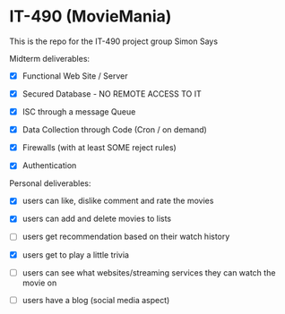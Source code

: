 # IT-490 (MovieMania)
This is the repo for the IT-490 project group Simon Says

Midterm deliverables:

- [x] Functional Web Site / Server

- [x] Secured Database - NO REMOTE ACCESS TO IT

- [x] ISC through a message Queue

- [x] Data Collection through Code (Cron / on demand)

- [x] Firewalls (with at least SOME reject rules)

- [x] Authentication

Personal deliverables:

- [x] users can like, dislike comment and rate the movies
  
- [x] users can add and delete movies to lists
      
- [ ] users get recommendation based on their watch history
      
- [x] users get to play a little trivia
      
- [ ] users can see what websites/streaming services they can watch the movie on
      
- [ ] users have a blog (social media aspect)
